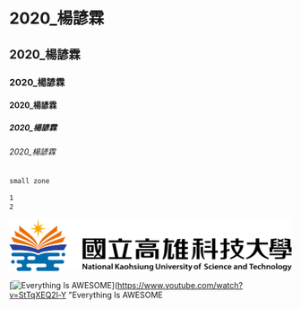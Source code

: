 # 2020_楊諺霖
## 2020_楊諺霖
### 2020_楊諺霖
#### 2020_楊諺霖
##### 2020_楊諺霖
###### 2020_楊諺霖

`small zone`
```big zone
1
2
```
![NKUST](nkust.png "NKUST")

[![Everything Is AWESOME](https://img.youtube.com/vi/StTqXEQ2l-Y/0.jpg)](https://www.youtube.com/watch?v=StTqXEQ2l-Y "Everything Is AWESOME

